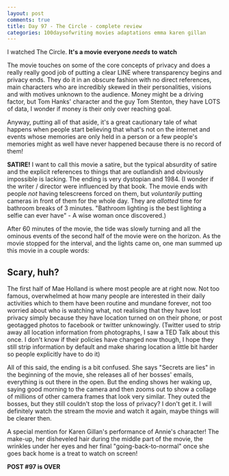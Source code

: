 ```yaml
---
layout: post
comments: true
title: Day 97 - The Circle - complete review
categories: 100daysofwriting movies adaptations emma karen gillan
---
```


I watched The Circle. **It's a movie everyone _needs_ to watch**

The movie touches on some of the core concepts of privacy and does a really
really good job of putting a clear LINE where transparency begins and
privacy ends. They do it in an obscure fashion with no direct references, main
characters who are incredibly skewed in their personalities, visions and with
motives unknown to the audience. Money might be a driving factor, but Tom
Hanks' character and the guy Tom Stenton, they have LOTS of data, I wonder if
money is their only over reaching goal.

Anyway, putting all of that aside, it's a great cautionary tale of what happens
when people start believing that what's not on the internet and events whose
memories are only held in a person or a few people's memories might as well have
never happened because there is no record of them!

**SATIRE!** I want to call this movie a satire, but the typical absurdity of
satire and the explicit references to things that are outlandish and obviously
impossible is lacking. The ending is very dystopian and 1984. (I wonder if the
writer / director were influenced by that book. The movie ends with people _not_
having telescreens forced on them, but _voluntarily_ putting cameras in front of
them for the whole day. They are _allotted_ time for bathroom breaks of 3
minutes. "Bathroom lighting is the best lighting a selfie can ever have" - A
wise woman once discovered.)

After 60 minutes of the movie, the tide was slowly turning and all the ominous
events of the second half of the movie were on the horizon. As the movie stopped
for the interval, and the lights came on, one man summed up this movie in a
couple words:

## Scary, huh?

The first half of Mae Holland is where most people are at right now. Not too
famous, overwhelmed at how many people are interested in their daily activities
which to them have been routine and mundane forever, not too worried about who
is watching what, not realising that they have lost privacy simply because they
have location turned on on their phone, or post geotagged photos to facebook or
twitter unknowingly. (Twitter used to strip away all location information from
photographs, I saw a TED Talk about this once. I don't know if their policies
have changed now though, I hope they still strip information by default and make
sharing location a little bit harder so people explicitly have to do it)

All of this said, the ending is a bit confused. She says "Secrets are lies" in
the beginning of the movie, she releases all of her bosses' emails, everything
is out there in the open. But the ending shows her waking up, saying good
morning to the camera and then zooms out to show a collage of millions of other
camera frames that look very similar. They outed the bosses, but they still
couldn't stop the loss of privacy? I don't get it. I will definitely watch the
stream the movie and watch it again, maybe things will be clearer then.

A special mention for Karen Gillan's performance of Annie's character! The
make-up, her disheveled hair during the middle part of the movie, the wrinkles
under her eyes and her final "going-back-to-normal" once she goes back home is a
treat to watch on screen!

**POST #97 is OVER**
